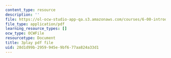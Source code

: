 ```yaml
---
content_type: resource
description: ''
file: https://ol-ocw-studio-app-qa.s3.amazonaws.com/courses/6-00-introduction-to-computer-science-and-programming-fall-2008/28d1d99b2959945e9bf677aa824a33d1_y81AhLQN-NI.pdf
file_type: application/pdf
learning_resource_types: []
ocw_type: OCWFile
resourcetype: Document
title: 3play pdf file
uid: 28d1d99b-2959-945e-9bf6-77aa824a33d1
---
```

